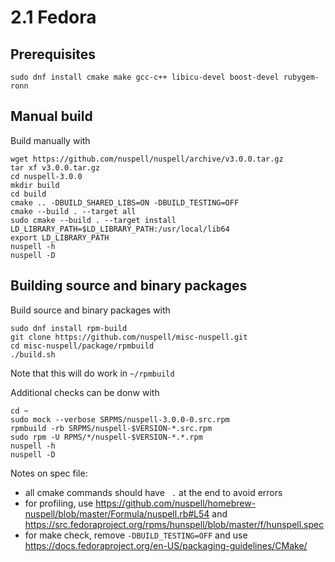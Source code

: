 # 2.1 Fedora

## Prerequisites

    sudo dnf install cmake make gcc-c++ libicu-devel boost-devel rubygem-ronn

## Manual build

Build manually with

    wget https://github.com/nuspell/nuspell/archive/v3.0.0.tar.gz
    tar xf v3.0.0.tar.gz
    cd nuspell-3.0.0
    mkdir build
    cd build
    cmake .. -DBUILD_SHARED_LIBS=ON -DBUILD_TESTING=OFF
    cmake --build . --target all
    sudo cmake --build . --target install
    LD_LIBRARY_PATH=$LD_LIBRARY_PATH:/usr/local/lib64
    export LD_LIBRARY_PATH
    nuspell -h
    nuspell -D

## Building source and binary packages

Build source and binary packages with

    sudo dnf install rpm-build
    git clone https://github.com/nuspell/misc-nuspell.git
    cd misc-nuspell/package/rpmbuild
    ./build.sh

Note that this will do work in `~/rpmbuild`

Additional checks can be donw with

    cd ~
    sudo mock --verbose SRPMS/nuspell-3.0.0-0.src.rpm
    rpmbuild -rb SRPMS/nuspell-$VERSION-*.src.rpm
    sudo rpm -U RPMS/*/nuspell-$VERSION-*.*.rpm
    nuspell -h
    nuspell -D

Notes on spec file:
* all cmake commands should have ` .` at the end to avoid errors
* for profiling, use https://github.com/nuspell/homebrew-nuspell/blob/master/Formula/nuspell.rb#L54 and https://src.fedoraproject.org/rpms/hunspell/blob/master/f/hunspell.spec
* for make check, remove `-DBUILD_TESTING=OFF` and use https://docs.fedoraproject.org/en-US/packaging-guidelines/CMake/

